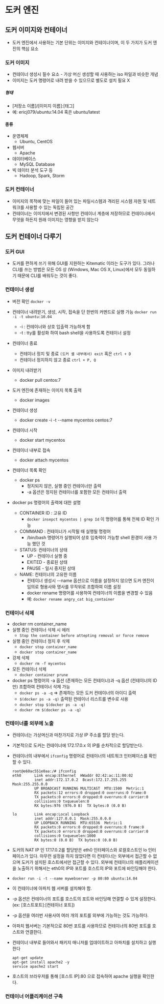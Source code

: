 # 도커 엔진

## 도커 이미지와 컨테이너

- 도커 엔진에서 사용하는 기본 단위는 이미지와 컨테이너이며, 이 두 가지가 도커 엔진의 핵심 요소



### 도커 이미지

- 컨테이너 생성시 필수 요소 - 가상 머신 생성할 때 사용하는 iso 파일과 비슷한 개념
- 이미지는 도커 명령어로 내려 받을 수 있으므로 별도로 설치 필요 X



##### 형태

- \[저장소 이름]/\[이미지 이름]:\[태그]
- 예: ericj079/ubuntu:14.04 혹은 ubuntu/latest

#### 종류

- 운영체제
  - Ubuntu, CentOS
- 웹서버
  - Apache
- 데이터베이스
  - MySQL Database
- 빅 데이터 분석 도구 등
  - Hadoop, Spark, Storm

### 도커 컨테이너

- 이미지의 목적에 맞는 파일이 들어 있는 파일시스템과 격리된 시스템 자원 및 네트워크를 사용할 수 있는 독립된 공간
- 컨테이너는 이미지에서 변경된 사항만 컨테이너 계층에 저장하므로 컨테이너에서 무엇을 하든지 원래 이미지는 영향을 받지 않는다



## 도커 컨테이너 다루기

### 도커 GUI

- 도커를 편하게 쓰기 위해 GUI를 지원하는 Kitematic 이라는 도구가 있다. 그러나 CLI를 쓰는 방법은 모든 OS 상 (Windows, Mac OS X, Linux)에서 모두 동일하기 때문에 CLI를 배워두는 것이 좋다.  

### 컨테이너 생성

- 버전 확인 `docker -v`

- 컨테이너 내려받기, 생성, 시작, 접속을 단 한번의 커멘드로 실행 가능 `docker run -i -t ubuntu:10.04`
  - -i : 컨테이너와 상호 입출력 가능하게 함
  - -t : tty를 활성화 하여 bash shell을 사용하도록 컨테이너 설정
- 컨테이너 종료
  - 컨테이너 정지 및 종료 `(도커 셸 내부에서) exit` 혹은 `ctrl + D`
  - 컨테이너 정지하지 않고 종료 `ctrl + P, Q`
- 이미지 내려받기
  - docker pull centos:7
- 도커 엔진에 존재하는 이미지 목록 출력
  - docker images
- 컨테이너 생성
  - docker create -i -t --name mycentos centos:7
- 컨테이너 시작
  - docker start mycentos
- 컨테이너 내부로 접속
  - docker attach mycentos
- 컨테이너 목록 확인
  - docker ps
    - 정지되지 않은, 실행 중인 컨테이너만 출력
    - -a 옵션은 정지된 컨테이너를 포함한 모든 컨테이너 출력
- docker ps 명령어의 출력에 대한 설명
  - CONTAINER ID : 고유 ID 
    -  `docker insepct mycentos | grep Id`  이 명령어를 통해 전체 ID 확인 가능
  - COMMAND : 컨테이너가 시작될 때 실행될 명령어
    - /bin/bash 명령어가 실행되어 상호 입축력이 가능항 shell 환경이 사용 가능 했던 것
  - STATUS: 컨테이너의 상태
    - UP - 컨테이너 실행 중
    - EXITED - 종료된 상태
    - PAUSE - 일시 중지된 상태
  - NAME: 컨테이너의 고유한 이름
    - 컨테이너 생성시 --name 옵션으로 이름을 설정하지 않으면 도커 엔진이 임의로 형용사와 명사를 무작위로 조합하여 이름 설정
    - docker rename 명령어를 사용하여 컨테이너의 이름을 변경할 수 있음
    - 예: `docker rename angry_cat big_container`

### 컨테이너 삭제

- docker rm container_name
- 실행 중인 컨테이너 삭제 시 에러
  - `Stop the container before attepting removal or force remove`
- 실행 중인 컨테이너 정지 후 삭제
  - `docker stop container_name`
  - `docker stop container_name`
- 강제 삭제
  - `docker rm -f mycentos`
- 모든 컨테이너 삭제
  - `docker container prune`
- docker ps 명령어의 -a 옵션 (존재하는 모든 컨테이너)과 -q 옵션 (컨테이너의 ID만) 조합하여 컨테이너 삭제 가능
  - `docker ps -a -q` => 존재하는 모든 도커 컨테이너의 아이디 출력
  - `$(docker ps -a -q)` 출력된 컨테이너 리스트를 변수로 사용
  - `docker stop $(docker ps -a -q)`
  - `docker rm $(docker ps -a -q)`

### 컨테이너를 외부에 노출

- 컨테이너는 가상머신과 마찬가지로 가상 IP 주소를 할당 받는다.

- 기본적으로 도커는 컨테이너에 172.17.0.x 의 IP를 순차적으로 할당받는다.

- 컨테이너의 내부에서 `ifconfig` 명령어로 컨테이너의 네트워크 인터페이스를 확인 할 수 있다.

  ```
  root@e60ac551e0aa:/# ifconfig
  eth0      Link encap:Ethernet  HWaddr 02:42:ac:11:00:02
            inet addr:172.17.0.2  Bcast:172.17.255.255  Mask:255.255.0.0
            UP BROADCAST RUNNING MULTICAST  MTU:1500  Metric:1
            RX packets:12 errors:0 dropped:0 overruns:0 frame:0
            TX packets:0 errors:0 dropped:0 overruns:0 carrier:0
            collisions:0 txqueuelen:0
            RX bytes:976 (976.0 B)  TX bytes:0 (0.0 B)
  
  lo        Link encap:Local Loopback
            inet addr:127.0.0.1  Mask:255.0.0.0
            UP LOOPBACK RUNNING  MTU:65536  Metric:1
            RX packets:0 errors:0 dropped:0 overruns:0 frame:0
            TX packets:0 errors:0 dropped:0 overruns:0 carrier:0
            collisions:0 txqueuelen:1000
            RX bytes:0 (0.0 B)  TX bytes:0 (0.0 B)
  ```

- 도커의 NAT IP 인 17.17.0.2를 할당받은 eth0 인터페이스와 로컬호스트인 lo 인터페이스가 있다. 아무런 설정을 하지 않았다면 이 컨테이너는 외부에서 접근할 수 없으며 도커가 설치된 호스트에서만 접근할 수 있다. 외부에 컨테이너의 애플리케이션을 노출하기 위해서는 eth0의 IP와 포트를 호스트의 IP와 포트에 바인딩해야 한다.

- `docker run -i -t --name mywebserver -p 80:80 ubuntu:14.04`

- 이 컨테이너에 아파치 웹 서버를 설치해야 함.

- -p 옵션은 컨테이너의 포트를 호스트의 포트와 바인딩해 연결할 수 있게 설정한다. (ex: [호스트포트]:[컨테이너 포트])

- -p 옵션을 여러번 사용사여 여러 개의 포트를 외부에 가능하는 것도 가능하다.

- 아파치 웹서버는 기본적으로 80번 포트를 사용하므로 컨테이너의 80번 포트를 호스트와 연결한다.

- 컨테이너 내부로 들어와서 패키지 매니저를 업데이트하고 아파치를 설치하고 실행한다

  ```
  apt-get update
  apt-get install apache2 -y
  service apache2 start
  ```

- 호스트의 브라우저를 통해 [호스트 IP]:80 으로 접속하여 apache 실행을 확인한다.

### 컨테이너 어플리케이션 구축